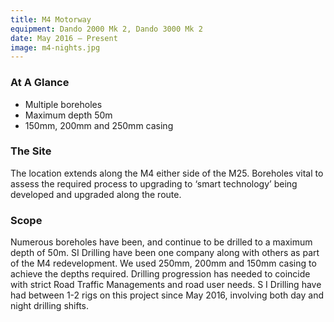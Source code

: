 ```yaml
---
title: M4 Motorway
equipment: Dando 2000 Mk 2, Dando 3000 Mk 2
date: May 2016 – Present
image: m4-nights.jpg
---
```

### At A Glance
- Multiple boreholes
- Maximum depth 50m
- 150mm, 200mm and 250mm casing

### The Site
The location extends along the M4 either side of the M25.
Boreholes vital to assess the required process to upgrading to ‘smart technology’ being developed and upgraded along the route.

### Scope
Numerous boreholes have been, and continue to be drilled to a maximum depth of 50m.
SI Drilling have been one company along with others as part of the M4 redevelopment.
We used 250mm, 200mm and 150mm casing to achieve the depths required.  Drilling progression has needed to coincide with strict Road Traffic Managements and road user needs.
S I Drilling have had between 1-2 rigs on this project since May 2016, involving both day and night drilling shifts.
